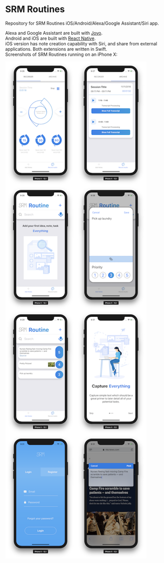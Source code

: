 # SRM Routines

Repository for SRM Routines iOS/Android/Alexa/Google Assistant/Siri app.

Alexa and Google Assistant are built with [Jovo](https://github.com/jovotech/jovo-framework-nodejs).  
Android and iOS are built with [React Native](https://github.com/facebook/react-native).  
iOS version has note creation capability with Siri, and share from external applications. Both extensions are written in Swift.  
Screenshots of SRM Routines running on an iPhone X:  

<img align="left" width="225" height="395" src="https://github.com/BronxBombers/Simpacta-Notes/blob/master/Mobile/Screenshots/Screen%20Shot%202018-11-11%20at%209.26.48%20PM.png">
<img align="left" width="225" height="395" src="https://github.com/BronxBombers/Simpacta-Notes/blob/master/Mobile/Screenshots/Screen%20Shot%202018-11-11%20at%209.27.43%20PM.png">
<img align="left" width="225" height="395" src="https://github.com/BronxBombers/Simpacta-Notes/blob/master/Mobile/Screenshots/Screen%20Shot%202018-11-11%20at%209.28.09%20PM.png">
<img align="left" width="225" height="395" src="https://github.com/BronxBombers/Simpacta-Notes/blob/master/Mobile/Screenshots/Screen%20Shot%202018-11-11%20at%209.28.29%20PM.png">
<img align="left" width="225" height="395" src="https://github.com/BronxBombers/Simpacta-Notes/blob/master/Mobile/Screenshots/Screen%20Shot%202018-11-11%20at%209.29.44%20PM.png">
<img align="left" width="225" height="395" src="https://github.com/BronxBombers/Simpacta-Notes/blob/master/Mobile/Screenshots/Screen%20Shot%202018-11-11%20at%209.31.03%20PM.png">
<img align="left" width="225" height="395" src="https://github.com/BronxBombers/Simpacta-Notes/blob/master/Mobile/Screenshots/Screen%20Shot%202018-11-11%20at%209.31.12%20PM.png">
<img align="left" width="225" height="395" src="https://github.com/BronxBombers/Simpacta-Notes/blob/master/Mobile/Screenshots/Screen%20Shot%202018-11-11%20at%209.31.41%20PM.png">
